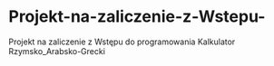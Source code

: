 # Projekt-na-zaliczenie-z-Wstepu-
Projekt na zaliczenie z Wstępu do programowania
Kalkulator Rzymsko_Arabsko-Grecki
